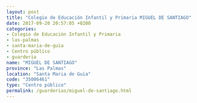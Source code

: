 ```yaml
---
layout: post
title: "Colegio de Educación Infantil y Primaria MIGUEL DE SANTIAGO"
date: 2017-09-20 20:57:05 +0200
categories:
- Colegio de Educación Infantil y Primaria
- las-palmas
- santa-maria-de-guia
- Centro público
- guarderia
name: "MIGUEL DE SANTIAGO"
province: "Las Palmas"
location: "Santa Maria de Guia"
code: "35006461"
type: "Centro público"
permalink: /guarderias/miguel-de-santiago.html
---
```

